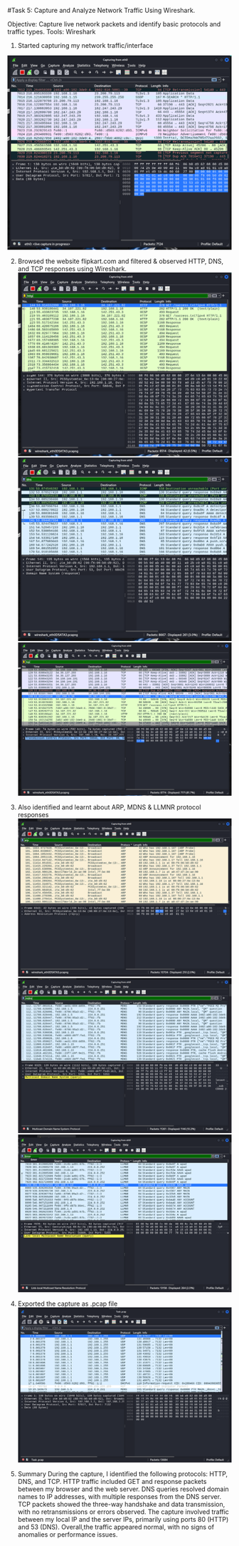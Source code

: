 #Task 5: Capture and Analyze Network Traffic Using Wireshark.

Objective: Capture live network packets and identify basic protocols and traffic types.
Tools: Wireshark

1. Started capturing my network traffic/interface

![wireshark network traffic image](images/Task_2_Wireshark_Traffice_Capture.png)

2. Browsed the website flipkart.com and filtered & observed HTTP, DNS, and TCP responses using Wireshark.
![HTTP response](images/Task_3_HTTP_Response.png)
![DNS response](images/Task_4_DNS_Response.png)
![TCP response](images/Task_5.5_TCP_Response.png)

3. Also identified and learnt about ARP, MDNS & LLMNR protocol responses
![ARP response](images/Task_5.6_ARP_Response.png)
![MDNS response](images/Task_5.7_MDNS_Response.png)
![LLMNR response](images/Task_5.8_LLMNR_Response.png)

4. Exported the capture as .pcap file
![.pcap ss](images/Task_pcap.png)

5. Summary During the capture, I identified the following protocols: HTTP, DNS, and TCP.
   HTTP traffic included GET and response packets between my browser and the web server.
   DNS queries resolved domain names to IP addresses, with multiple responses from the DNS server.
   TCP packets showed the three-way handshake and data transmission, with no retransmissions or errors observed. The capture involved traffic between my local IP and the server IPs, primarily using ports 80 (HTTP) and 53 (DNS).         Overall,the traffic appeared normal, with no signs of anomalies or performance issues.
